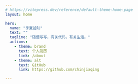 ```yaml
---
# https://vitepress.dev/reference/default-theme-home-page
layout: home

hero:
  name: "季夏拾陆"
  text: ""
  tagline: "随便写写，有关代码，有关生活。"
  actions:
    - theme: brand
      text: 个人简历
      link: /about
    - theme: alt
      text: GitHub
      link: https://github.com/chinjiaqing

---
```


